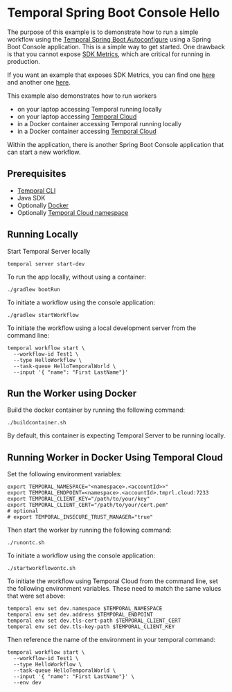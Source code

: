 # Temporal Spring Boot Console Hello
The purpose of this example is to demonstrate how to run a simple workflow using the 
[Temporal Spring Boot Autoconfigure](https://github.com/temporalio/sdk-java/tree/master/temporal-spring-boot-autoconfigure-alpha)
using a Spring Boot Console application. This is a simple way to get started. One drawback is that you cannot 
expose [SDK Metrics](https://docs.temporal.io/dev-guide/java/observability), which are critical for running in production.  

If you want an example that exposes SDK Metrics, you can find one [here](https://github.com/temporalio/samples-java/tree/main/springboot) and another one [here](https://github.com/rross/temporal-cloud-run/tree/main/app).  

This example also demonstrates how to run workers
* on your laptop accessing Temporal running locally 
* on your laptop accessing [Temporal Cloud](https://temporal.io/cloud)
* in a Docker container accessing Temporal running locally
* in a Docker container accessing [Temporal Cloud](https://temporal.io/cloud)

Within the application, there is another Spring Boot Console application that can start a new workflow.

## Prerequisites
* [Temporal CLI](https://docs.temporal.io/cli#install)
* Java SDK
* Optionally [Docker](https://docs.docker.com/engine/install/)
* Optionally [Temporal Cloud namespace](https://pages.temporal.io/get-cloud)
   
## Running Locally
Start Temporal Server locally
```shell
temporal server start-dev
```

To run the app locally, without using a container:

```shell
./gradlew bootRun
```

To initiate a workflow using the console application:

```shell
./gradlew startWorkflow
```

To initiate the workflow using a local development server from the command line:

```shell
temporal workflow start \
  --workflow-id Test1 \
  --type HelloWorkflow \
  --task-queue HelloTemporalWorld \
  --input '{ "name": "First LastName"}'
```
## Run the Worker using Docker

Build the docker container by running the following command: 

```shell
./buildcontainer.sh 
```

By default, this container is expecting Temporal Server to be running locally.

## Running Worker in Docker Using Temporal Cloud

Set the following environment variables: 
```shell
export TEMPORAL_NAMESPACE="<namespace>.<accountId>>"
export TEMPORAL_ENDPOINT=<namespace>.<accountId>.tmprl.cloud:7233
export TEMPORAL_CLIENT_KEY="/path/to/your/key"
export TEMPORAL_CLIENT_CERT="/path/to/your/cert.pem"
# optional
# export TEMPORAL_INSECURE_TRUST_MANAGER="true"
```
Then start the worker by running the following command:

```shell
./runontc.sh
```

To initiate a workflow using the console application:

```shell
./startworkflowontc.sh 
```

To initiate the workflow using Temporal Cloud from the command line, set the following
environment variables. These need to match the same values that were set above:

```shell
temporal env set dev.namespace $TEMPORAL_NAMESPACE
temporal env set dev.address $TEMPORAL_ENDPOINT
temporal env set dev.tls-cert-path $TEMPORAL_CLIENT_CERT
temporal env set dev.tls-key-path $TEMPORAL_CLIENT_KEY 
```

Then reference the name of the environment in your temporal command:

```shell
temporal workflow start \
  --workflow-id Test1 \
  --type HelloWorkflow \
  --task-queue HelloTemporalWorld \
  --input '{ "name": "First LastName"}' \
  --env dev
```
